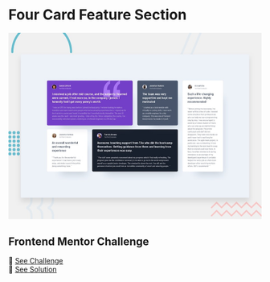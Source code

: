 # Four Card Feature Section

![design](./design.jpg)

## Frontend Mentor Challenge

📘 [See Challenge](https://www.frontendmentor.io/challenges/testimonials-grid-section-Nnw6J7Un7/hub)</br>
🚀 [See Solution](https://vishal-testimonials-grid-section.netlify.app/)
